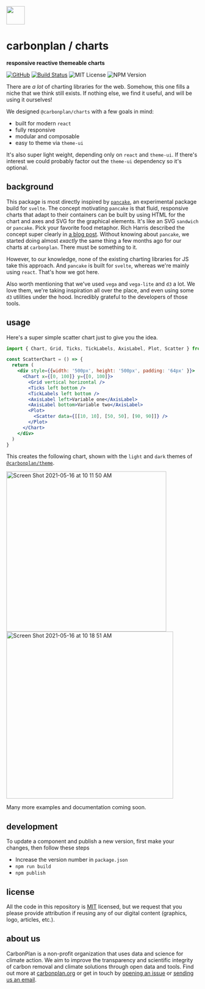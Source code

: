 <img
  src='https://carbonplan-assets.s3.amazonaws.com/monogram/dark-small.png'
  height='48'
/>

# carbonplan / charts

**responsive reactive themeable charts**

[![GitHub][github-badge]][github]
[![Build Status]][actions]
![MIT License][]
![NPM Version][]

[github]: https://github.com/carbonplan/charts
[github-badge]: https://badgen.net/badge/-/github?icon=github&label
[build status]: https://github.com/carbonplan/charts/actions/workflows/main.yml/badge.svg
[actions]: https://github.com/carbonplan/components/actions/workflows/main.yml
[mit license]: https://badgen.net/badge/license/MIT/blue
[npm version]: https://badgen.net/npm/v/@carbonplan/charts

There are _a lot_ of charting libraries for the web. Somehow, this one fills a niche that we think still exists. If nothing else, we find it useful, and will be using it ourselves!

We designed `@carbonplan/charts` with a few goals in mind:
- built for modern `react`
- fully responsive
- modular and composable
- easy to theme via `theme-ui`

It's also super light weight, depending only on `react` and `theme-ui`. If there's interest we could probably factor out the `theme-ui` dependency so it's optional.

## background

This package is most directly inspired by [`pancake`](https://github.com/Rich-Harris/pancake), an experimental package build for `svelte`. The concept motivating `pancake` is that fluid, responsive charts that adapt to their containers can be built by using HTML for the chart and axes and SVG for the graphical elements. It's like an SVG `sandwich` or `pancake`. Pick your favorite food metaphor. Rich Harris described the concept super clearly in [a blog post](https://dev.to/richharris/a-new-technique-for-making-responsive-javascript-free-charts-gmp). Without knowing about `pancake`, we started doing almost _exactly_ the same thing a few months ago for our charts at `carbonplan`. There must be something to it.

However, to our knowledge, none of the existing charting libraries for JS take this approach. And `pancake` is built for `svelte`, whereas we're mainly using `react`. That's how we got here.

Also worth mentioning that we've used `vega` and `vega-lite` and `d3` a lot. We love them, we're taking inspiration all over the place, and even using some `d3` utilities under the hood. Incredibly grateful to the developers of those tools. 

## usage

Here's a super simple scatter chart just to give you the idea.

```jsx
import { Chart, Grid, Ticks, TickLabels, AxisLabel, Plot, Scatter } from '@carbonplan/charts'

const ScatterChart = () => {
  return (
    <div style={{width: '500px', height: '500px', padding: '64px' }}>
      <Chart x={[0, 100]} y={[0, 100]}>
        <Grid vertical horizontal />
        <Ticks left bottom />
        <TickLabels left bottom />
        <AxisLabel left>Variable one</AxisLabel>
        <AxisLabel bottom>Variable two</AxisLabel>
        <Plot>
          <Scatter data={[[10, 10], [50, 50], [90, 90]]} />
        </Plot>
      </Chart>
    </div>
  )
}
```

This creates the following chart, shown with the `light` and `dark` themes of [`@carbonplan/theme`](https://github.com/carbonplan/theme).

<img width="419" alt="Screen Shot 2021-05-16 at 10 11 50 AM" src="https://user-images.githubusercontent.com/3387500/118406207-fed4a900-b62f-11eb-84a1-0f2b2d3311ef.png">
<img width="437" alt="Screen Shot 2021-05-16 at 10 18 51 AM" src="https://user-images.githubusercontent.com/3387500/118406265-2297ef00-b630-11eb-99d4-d7eb16a0211b.png">

Many more examples and documentation coming soon.

## development

To update a component and publish a new version, first make your changes, then follow these steps

- Increase the version number in `package.json`
- `npm run build`
- `npm publish`

## license

All the code in this repository is [MIT](https://choosealicense.com/licenses/mit/) licensed, but we request that you please provide attribution if reusing any of our digital content (graphics, logo, articles, etc.).

## about us

CarbonPlan is a non-profit organization that uses data and science for climate action. We aim to improve the transparency and scientific integrity of carbon removal and climate solutions through open data and tools. Find out more at [carbonplan.org](https://carbonplan.org/) or get in touch by [opening an issue](https://github.com/carbonplan/components/issues/new) or [sending us an email](mailto:hello@carbonplan.org).
